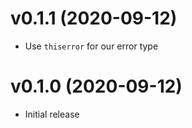 # v0.1.1 (2020-09-12)

 * Use `thiserror` for our error type

# v0.1.0 (2020-09-12)

 * Initial release

